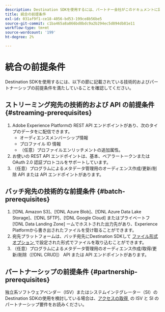 ```yaml
---
description: Destination SDKを使用するには、パートナー会社がこのドキュメントに記載されている前提条件を満たしている必要があります。
title: 統合の前提条件
exl-id: 031af9f1-ce18-4056-bd53-199ce8b56be5
source-git-commit: c1ba465a8a866bd8bdc9a2b294ec5d894db81e11
workflow-type: tm+mt
source-wordcount: '199'
ht-degree: 2%

---
```


# 統合の前提条件

Destination SDKを使用するには、以下の節に記載されている技術的およびパートナーシップの前提条件を満たしていることを確認してください。

## ストリーミング宛先の技術的および API の前提条件 {#streaming-prerequisites}

1. Adobe Experience Platformの REST API エンドポイントがあり、次のタイプのデータをに配信できます。
   * オーディエンスメンバーシップ情報
   * プロファイル ID 情報
   * （任意）プロファイルエンリッチメントの追加属性。
2. お使いの REST API エンドポイントは、基本、ベアラートークンまたは OAuth 2.0 認証プロトコルをサポートしています。
3. （任意）プログラムによるメタデータ管理用のオーディエンス作成/更新/削除 API または API エンドポイントがあります。

## バッチ宛先の技術的な前提条件 {#batch-prerequisites}

1. [!DNL Amazon S3]、[!DNL Azure Blob]、[!DNL Azure Data Lake Storage]、[!DNL SFTP]、[!DNL Google Cloud] またはプライベートフ [!DNL Data Landing Zone] ームでホストされた出力先があり、Experience Platformから書き出されたファイルを受け取ることができます。
2. 宛先プラットフォームは、バッチ宛先にDestination SDKして [&#x200B; ファイル形式オプション &#x200B;](functionality/destination-server/file-formatting.md) で設定された形式でファイルを取り込むことができます。
3. （任意）プログラムによるメタデータ管理用のオーディエンス作成/取得/更新/削除（[!DNL CRUD]） API または API エンドポイントがあります。

## パートナーシップの前提条件 {#partnership-prerequisites}

独立系ソフトウェアベンダー（ISV）またはシステムインテグレーター（SI）のDestination SDKの使用を検討している場合は、[&#x200B; アクセスの取得 &#x200B;](overview.md#get-access) の ISV と SI のパートナーシップ要件をお読みください。
